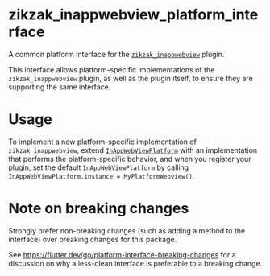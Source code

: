 # zikzak\_inappwebview\_platform\_interface

A common platform interface for the [`zikzak_inappwebview`](https://pub.dev/packages/zikzak_inappwebview) plugin.

This interface allows platform-specific implementations of the `zikzak_inappwebview`
plugin, as well as the plugin itself, to ensure they are supporting the
same interface.

# Usage

To implement a new platform-specific implementation of `zikzak_inappwebview`, extend
[`InAppWebViewPlatform`](lib/src/inappwebview_platform.dart) with an implementation that performs the
platform-specific behavior, and when you register your plugin, set the default
`InAppWebViewPlatform` by calling
`InAppWebViewPlatform.instance = MyPlatformWebview()`.

# Note on breaking changes

Strongly prefer non-breaking changes (such as adding a method to the interface)
over breaking changes for this package.

See https://flutter.dev/go/platform-interface-breaking-changes for a discussion
on why a less-clean interface is preferable to a breaking change.
